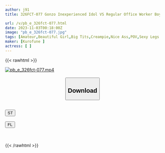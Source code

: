 ```yaml
---
author: j91
title: 326FCT-077 Gonzo Inexperienced Idol VS Regular Office Worker Boyfriend! ! Fans Are In Tears! ! Innocent Idol’s Busybody Video Leaked With Her Boyfriend Www

url: /v/pb_e_326fct-077.html
date: 2023-11-03T00:18:00Z
image: "pb_e_326fct-077.jpg"
tags: [Amateur,Beautiful Girl,Big Tits,Creampie,Nice Ass,POV,Sexy Legs ]
maker: [Kurofune ]
actress: [ ]
---
```



{{< rawhtml >}}

<div class="video" data-videoid="P999GwMM9ZiWxg">
    <a href="javascript:;">
        <img src="https://my.j91.asia/v/pb_e_326fct-077.jpg" width="WIDTH" height="HEIGHT" alt="pb_e_326fct-077.mp4" loading="lazy">
    </a>
</div>

<script type="text/javascript" src="https://j91.asia/asset/on-demand-st.js"></script>

<br>
  <link rel="stylesheet" href="https://j91.asia/asset/bs5.css">
  
  <center>
  <button class="btn btn-primary" type="button" data-bs-toggle="collapse" data-bs-target=".multi-collapse" aria-expanded="false" aria-controls="multiCollapseExample1 multiCollapseExample2"><h2>Download</h2></button></center>
</p>
<div class="row">
  <div class="col">
    <div class="collapse multi-collapse" id="multiCollapseExample1">
      <div class="card card-body">
	      	      <br>
<div class="buttons">  
<a href="https://streamtape.to/v/P999GwMM9ZiWxg" target="_blank"><button class="btn-hover color-3"><i class="fa fa-download"></i> ST</button></a></div>
    </div>
  </div>
</div>
  <div class="col">
    <div class="collapse multi-collapse" id="multiCollapseExample2">
      <div class="card card-body">
	      <br>
<div class="buttons">
    <a href="https://filelions.online/f/stu8326u88qn" target="_blank"><button class="btn-hover color-9"><i class="fa fa-download"></i> FL</button></a></div>
<br><br>
      </div>
    </div>
  </div>
</div>

{{< /rawhtml >}}

